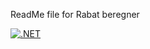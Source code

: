 ReadMe file for Rabat beregner

[![.NET](https://github.com/jamtuba/Rabatberegner/actions/workflows/TestFlow.yml/badge.svg)](https://github.com/jamtuba/Rabatberegner/actions/workflows/TestFlow.yml)

